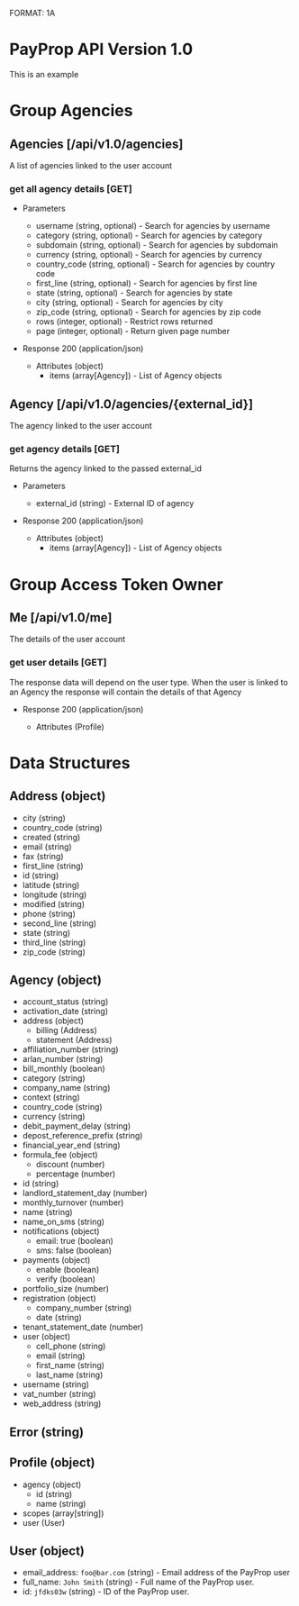 FORMAT: 1A

# PayProp API Version 1.0
This is an example

# Group Agencies

## Agencies [/api/v1.0/agencies]
A list of agencies linked to the user account

### get all agency details [GET]

+ Parameters

    + username (string, optional) - Search for agencies by username
    + category (string, optional) - Search for agencies by category
    + subdomain (string, optional) - Search for agencies by subdomain
    + currency (string, optional) - Search for agencies by currency
    + country_code (string, optional) - Search for agencies by country code
    + first_line (string, optional) - Search for agencies by first line
    + state (string, optional) - Search for agencies by state
    + city (string, optional) - Search for agencies by city
    + zip_code (string, optional) - Search for agencies by zip code
    + rows (integer, optional) - Restrict rows returned
    + page (integer, optional) - Return given page number

+ Response 200 (application/json)

    + Attributes (object)
        + items (array[Agency]) - List of Agency objects



## Agency [/api/v1.0/agencies/{external_id}]
The agency linked to the user account

### get agency details [GET]
Returns the agency linked to the passed external_id

+ Parameters

    + external_id (string) - External ID of agency

+ Response 200 (application/json)

    + Attributes (object)
        + items (array[Agency]) - List of Agency objects



# Group Access Token Owner

## Me [/api/v1.0/me]
The details of the user account

### get user details [GET]
The response data will depend on the user type. When the user is linked to an Agency the response will contain the details of that Agency

+ Response 200 (application/json)

    + Attributes (Profile)


# Data Structures

## Address (object)
+ city (string)
+ country_code (string)
+ created (string)
+ email (string)
+ fax (string)
+ first_line (string)
+ id (string)
+ latitude (string)
+ longitude (string)
+ modified (string)
+ phone (string)
+ second_line (string)
+ state (string)
+ third_line (string)
+ zip_code (string)

## Agency (object)
+ account_status (string)
+ activation_date (string)
+ address (object)
    + billing (Address)
    + statement (Address)
+ affiliation_number (string)
+ arlan_number (string)
+ bill_monthly (boolean)
+ category (string)
+ company_name (string)
+ context (string)
+ country_code (string)
+ currency (string)
+ debit_payment_delay (string)
+ depost_reference_prefix (string)
+ financial_year_end (string)
+ formula_fee (object)
    + discount (number)
    + percentage (number)
+ id (string)
+ landlord_statement_day (number)
+ monthly_turnover (number)
+ name (string)
+ name_on_sms (string)
+ notifications (object)
    + email: true (boolean)
    + sms: false (boolean)
+ payments (object)
    + enable (boolean)
    + verify (boolean)
+ portfolio_size (number)
+ registration (object)
    + company_number (string)
    + date (string)
+ tenant_statement_date (number)
+ user (object)
    + cell_phone (string)
    + email (string)
    + first_name (string)
    + last_name (string)
+ username (string)
+ vat_number (string)
+ web_address (string)

## Error (string)

## Profile (object)
+ agency (object)
    + id (string)
    + name (string)
+ scopes (array[string])
+ user (User)

## User (object)
+ email_address: `foo@bar.com` (string) - Email address of the PayProp user
+ full_name: `John Smith` (string) - Full name of the PayProp user.
+ id: `jfdks03w` (string) - ID of the PayProp user.


